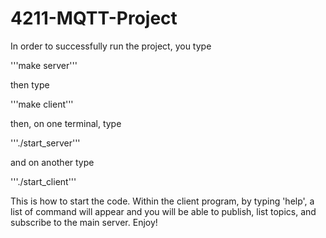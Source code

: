 # 4211-MQTT-Project

In order to successfully run the project, you type

'''make server'''

then type

'''make client'''

then, on one terminal, type

'''./start_server'''

and on another type

'''./start_client'''

This is how to start the code. Within the client program, by typing 'help', a list of command will appear and you will be able to publish, list topics, and subscribe to the main server. Enjoy!